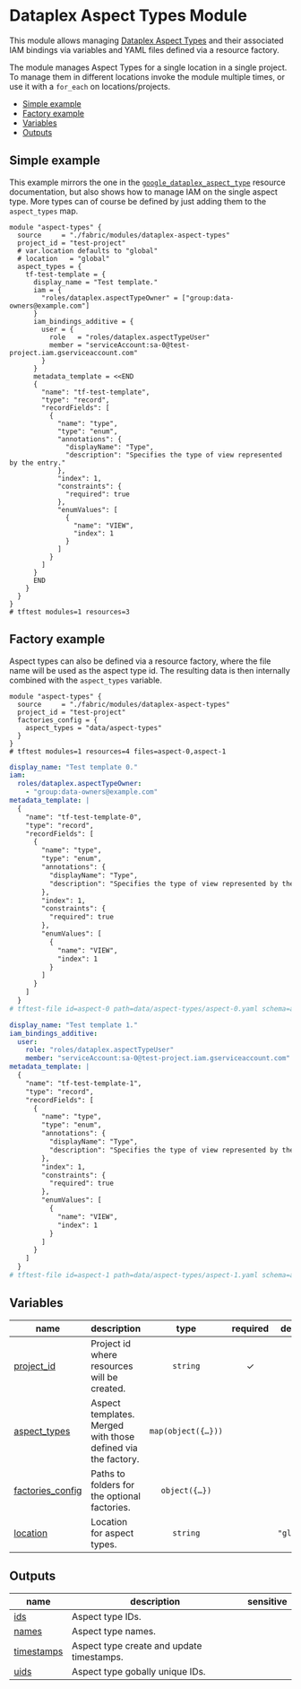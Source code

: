# Dataplex Aspect Types Module

This module allows managing [Dataplex Aspect Types](https://cloud.google.com/dataplex/docs/enrich-entries-metadata) and their associated IAM bindings via variables and YAML files defined via a resource factory.

The module manages Aspect Types for a single location in a single project. To manage them in different locations invoke the module multiple times, or use it with a `for_each` on locations/projects.

<!-- BEGIN TOC -->
- [Simple example](#simple-example)
- [Factory example](#factory-example)
- [Variables](#variables)
- [Outputs](#outputs)
<!-- END TOC -->

## Simple example

This example mirrors the one in the [`google_dataplex_aspect_type`](https://registry.terraform.io/providers/hashicorp/google/latest/docs/resources/dataplex_aspect_type) resource documentation, but also shows how to manage IAM on the single aspect type. More types can of course be defined by just adding them to the `aspect_types` map.

```hcl
module "aspect-types" {
  source     = "./fabric/modules/dataplex-aspect-types"
  project_id = "test-project"
  # var.location defaults to "global"
  # location   = "global"
  aspect_types = {
    tf-test-template = {
      display_name = "Test template."
      iam = {
        "roles/dataplex.aspectTypeOwner" = ["group:data-owners@example.com"]
      }
      iam_bindings_additive = {
        user = {
          role   = "roles/dataplex.aspectTypeUser"
          member = "serviceAccount:sa-0@test-project.iam.gserviceaccount.com"
        }
      }
      metadata_template = <<END
      {
        "name": "tf-test-template",
        "type": "record",
        "recordFields": [
          {
            "name": "type",
            "type": "enum",
            "annotations": {
              "displayName": "Type",
              "description": "Specifies the type of view represented by the entry."
            },
            "index": 1,
            "constraints": {
              "required": true
            },
            "enumValues": [
              {
                "name": "VIEW",
                "index": 1
              }
            ]
          }
        ]
      }
      END
    }
  }
}
# tftest modules=1 resources=3
```

## Factory example

Aspect types can also be defined via a resource factory, where the file name will be used as the aspect type id. The resulting data is then internally combined with the `aspect_types` variable.

```hcl
module "aspect-types" {
  source     = "./fabric/modules/dataplex-aspect-types"
  project_id = "test-project"
  factories_config = {
    aspect_types = "data/aspect-types"
  }
}
# tftest modules=1 resources=4 files=aspect-0,aspect-1
```

```yaml
display_name: "Test template 0."
iam:
  roles/dataplex.aspectTypeOwner:
    - "group:data-owners@example.com"
metadata_template: |
  {
    "name": "tf-test-template-0",
    "type": "record",
    "recordFields": [
      {
        "name": "type",
        "type": "enum",
        "annotations": {
          "displayName": "Type",
          "description": "Specifies the type of view represented by the entry."
        },
        "index": 1,
        "constraints": {
          "required": true
        },
        "enumValues": [
          {
            "name": "VIEW",
            "index": 1
          }
        ]
      }
    ]
  }
# tftest-file id=aspect-0 path=data/aspect-types/aspect-0.yaml schema=aspect-type.schema.json
```

```yaml
display_name: "Test template 1."
iam_bindings_additive:
  user:
    role: "roles/dataplex.aspectTypeUser"
    member: "serviceAccount:sa-0@test-project.iam.gserviceaccount.com"
metadata_template: |
  {
    "name": "tf-test-template-1",
    "type": "record",
    "recordFields": [
      {
        "name": "type",
        "type": "enum",
        "annotations": {
          "displayName": "Type",
          "description": "Specifies the type of view represented by the entry."
        },
        "index": 1,
        "constraints": {
          "required": true
        },
        "enumValues": [
          {
            "name": "VIEW",
            "index": 1
          }
        ]
      }
    ]
  }
# tftest-file id=aspect-1 path=data/aspect-types/aspect-1.yaml schema=aspect-type.schema.json
```
<!-- BEGIN TFDOC -->
## Variables

| name | description | type | required | default |
|---|---|:---:|:---:|:---:|
| [project_id](variables.tf#L64) | Project id where resources will be created. | <code>string</code> | ✓ |  |
| [aspect_types](variables.tf#L17) | Aspect templates. Merged with those defined via the factory. | <code title="map&#40;object&#40;&#123;&#10;  description       &#61; optional&#40;string&#41;&#10;  display_name      &#61; optional&#40;string&#41;&#10;  labels            &#61; optional&#40;map&#40;string&#41;, &#123;&#125;&#41;&#10;  metadata_template &#61; optional&#40;string&#41;&#10;  iam               &#61; optional&#40;map&#40;list&#40;string&#41;&#41;, &#123;&#125;&#41;&#10;  iam_bindings &#61; optional&#40;map&#40;object&#40;&#123;&#10;    members &#61; list&#40;string&#41;&#10;    role    &#61; string&#10;    condition &#61; optional&#40;object&#40;&#123;&#10;      expression  &#61; string&#10;      title       &#61; string&#10;      description &#61; optional&#40;string&#41;&#10;    &#125;&#41;&#41;&#10;  &#125;&#41;&#41;, &#123;&#125;&#41;&#10;  iam_bindings_additive &#61; optional&#40;map&#40;object&#40;&#123;&#10;    member &#61; string&#10;    role   &#61; string&#10;    condition &#61; optional&#40;object&#40;&#123;&#10;      expression  &#61; string&#10;      title       &#61; string&#10;      description &#61; optional&#40;string&#41;&#10;    &#125;&#41;&#41;&#10;  &#125;&#41;&#41;, &#123;&#125;&#41;&#10;&#125;&#41;&#41;">map&#40;object&#40;&#123;&#8230;&#125;&#41;&#41;</code> |  | <code>&#123;&#125;</code> |
| [factories_config](variables.tf#L48) | Paths to folders for the optional factories. | <code title="object&#40;&#123;&#10;  aspect_types &#61; optional&#40;string&#41;&#10;&#125;&#41;">object&#40;&#123;&#8230;&#125;&#41;</code> |  | <code>&#123;&#125;</code> |
| [location](variables.tf#L57) | Location for aspect types. | <code>string</code> |  | <code>&#34;global&#34;</code> |

## Outputs

| name | description | sensitive |
|---|---|:---:|
| [ids](outputs.tf#L17) | Aspect type IDs. |  |
| [names](outputs.tf#L29) | Aspect type names. |  |
| [timestamps](outputs.tf#L41) | Aspect type create and update timestamps. |  |
| [uids](outputs.tf#L56) | Aspect type gobally unique IDs. |  |
<!-- END TFDOC -->
